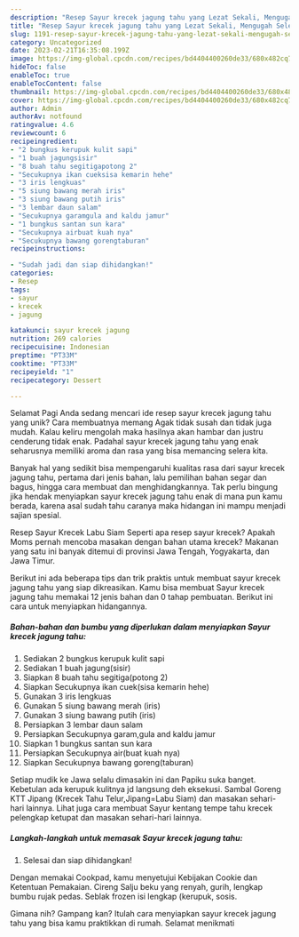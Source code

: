```yaml
---
description: "Resep Sayur krecek jagung tahu yang Lezat Sekali, Mengugah Selera"
title: "Resep Sayur krecek jagung tahu yang Lezat Sekali, Mengugah Selera"
slug: 1191-resep-sayur-krecek-jagung-tahu-yang-lezat-sekali-mengugah-selera
category: Uncategorized
date: 2023-02-21T16:35:08.199Z
image: https://img-global.cpcdn.com/recipes/bd4404400260de33/680x482cq70/sayur-krecek-jagung-tahu-foto-resep-utama.jpg
hideToc: false
enableToc: true
enableTocContent: false
thumbnail: https://img-global.cpcdn.com/recipes/bd4404400260de33/680x482cq70/sayur-krecek-jagung-tahu-foto-resep-utama.jpg
cover: https://img-global.cpcdn.com/recipes/bd4404400260de33/680x482cq70/sayur-krecek-jagung-tahu-foto-resep-utama.jpg
author: Admin
authorAv: notfound
ratingvalue: 4.6
reviewcount: 6
recipeingredient:
- "2 bungkus kerupuk kulit sapi"
- "1 buah jagungsisir"
- "8 buah tahu segitigapotong 2"
- "Secukupnya ikan cueksisa kemarin hehe"
- "3 iris lengkuas"
- "5 siung bawang merah iris"
- "3 siung bawang putih iris"
- "3 lembar daun salam"
- "Secukupnya garamgula and kaldu jamur"
- "1 bungkus santan sun kara"
- "Secukupnya airbuat kuah nya"
- "Secukupnya bawang gorengtaburan"
recipeinstructions:

- "Sudah jadi dan siap dihidangkan!"
categories:
- Resep
tags:
- sayur
- krecek
- jagung

katakunci: sayur krecek jagung 
nutrition: 269 calories
recipecuisine: Indonesian
preptime: "PT33M"
cooktime: "PT33M"
recipeyield: "1"
recipecategory: Dessert

---
```



Selamat Pagi Anda sedang mencari ide resep sayur krecek jagung tahu yang unik? Cara membuatnya memang Agak tidak susah dan tidak juga mudah. Kalau keliru mengolah maka hasilnya akan hambar dan justru cenderung tidak enak. Padahal sayur krecek jagung tahu yang enak seharusnya memiliki aroma dan rasa yang bisa memancing selera kita.


Banyak hal yang sedikit bisa mempengaruhi kualitas rasa dari sayur krecek jagung tahu, pertama dari jenis bahan, lalu pemilihan bahan segar dan bagus, hingga cara membuat dan menghidangkannya. Tak perlu bingung jika hendak menyiapkan sayur krecek jagung tahu enak di mana pun kamu berada, karena asal sudah tahu caranya maka hidangan ini mampu menjadi sajian spesial.

Resep Sayur Krecek Labu Siam Seperti apa resep sayur krecek? Apakah Moms pernah mencoba masakan dengan bahan utama krecek? Makanan yang satu ini banyak ditemui di provinsi Jawa Tengah, Yogyakarta, dan Jawa Timur.


Berikut ini ada beberapa tips dan trik praktis untuk membuat sayur krecek jagung tahu yang siap dikreasikan. Kamu bisa membuat Sayur krecek jagung tahu memakai 12 jenis bahan dan 0 tahap pembuatan. Berikut ini cara untuk menyiapkan hidangannya.

<!--inarticleads1-->

##### Bahan-bahan dan bumbu yang diperlukan dalam menyiapkan Sayur krecek jagung tahu:

1. Sediakan 2 bungkus kerupuk kulit sapi
1. Sediakan 1 buah jagung(sisir)
1. Siapkan 8 buah tahu segitiga(potong 2)
1. Siapkan Secukupnya ikan cuek(sisa kemarin hehe)
1. Gunakan 3 iris lengkuas
1. Gunakan 5 siung bawang merah (iris)
1. Gunakan 3 siung bawang putih (iris)
1. Persiapkan 3 lembar daun salam
1. Persiapkan Secukupnya garam,gula and kaldu jamur
1. Siapkan 1 bungkus santan sun kara
1. Persiapkan Secukupnya air(buat kuah nya)
1. Siapkan Secukupnya bawang goreng(taburan)


Setiap mudik ke Jawa selalu dimasakin ini dan Papiku suka banget. Kebetulan ada kerupuk kulitnya jd langsung deh eksekusi. Sambal Goreng KTT Jipang (Krecek Tahu Telur,Jipang=Labu Siam) dan masakan sehari-hari lainnya. Lihat juga cara membuat Sayur kentang tempe tahu krecek pelengkap ketupat dan masakan sehari-hari lainnya. 

<!--inarticleads2-->

##### Langkah-langkah untuk memasak Sayur krecek jagung tahu:


1. Selesai dan siap dihidangkan!

Dengan memakai Cookpad, kamu menyetujui Kebijakan Cookie dan Ketentuan Pemakaian. Cireng Salju beku yang renyah, gurih, lengkap bumbu rujak pedas. Seblak frozen isi lengkap (kerupuk, sosis. 

Gimana nih? Gampang kan? Itulah cara menyiapkan sayur krecek jagung tahu yang bisa kamu praktikkan di rumah. Selamat menikmati
